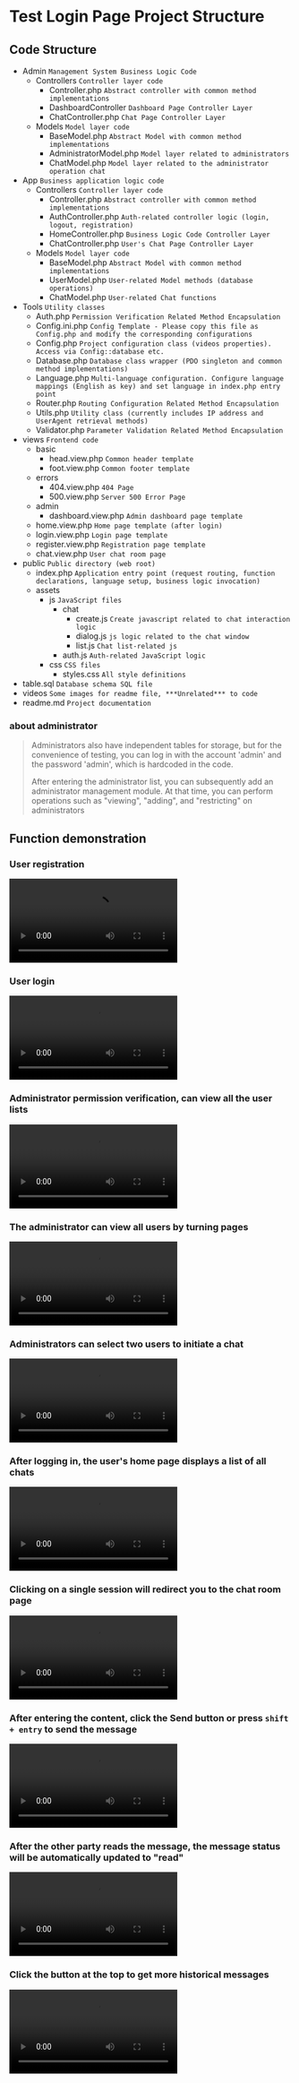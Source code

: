 # Test Login Page Project Structure

## Code Structure

- Admin `Management System Business Logic Code`
    - Controllers `Controller layer code`
        - Controller.php    `Abstract controller with common method implementations`
        - DashboardController `Dashboard Page Controller Layer`
        - ChatController.php `Chat Page Controller Layer`
    - Models `Model layer code`
      - BaseModel.php `Abstract Model with common method implementations`
      - AdministratorModel.php `Model layer related to administrators`
      - ChatModel.php `Model layer related to the administrator operation chat`
- App `Business application logic code`
    - Controllers `Controller layer code`
        - Controller.php    `Abstract controller with common method implementations`
        - AuthController.php  `Auth-related controller logic (login, logout, registration)`
        - HomeController.php  `Business Logic Code Controller Layer`
        - ChatController.php  `User's Chat Page Controller Layer`
    - Models  `Model layer code`
        - BaseModel.php  `Abstract Model with common method implementations`
        - UserModel.php  `User-related Model methods (database operations)`
        - ChatModel.php  `User-related Chat functions`
- Tools  `Utility classes`
    - Auth.php  `Permission Verification Related Method Encapsulation`
    - Config.ini.php
      `Config Template - Please copy this file as Config.php and modify the corresponding configurations`
    - Config.php  `Project configuration class (videos properties). Access via Config::database etc.`
    - Database.php  `Database class wrapper (PDO singleton and common method implementations)`
    - Language.php
      `Multi-language configuration. Configure language mappings (English as key) and set language in index.php entry point`
    - Router.php   `Routing Configuration Related Method Encapsulation`
    - Utils.php   `Utility class (currently includes IP address and UserAgent retrieval methods)`
    - Validator.php   `Parameter Validation Related Method Encapsulation`
- views  `Frontend code`
    - basic
        - head.view.php  `Common header template`
        - foot.view.php  `Common footer template`
    - errors
        - 404.view.php    `404 Page`
        - 500.view.php    `Server 500 Error Page`
    - admin
      - dashboard.view.php  `Admin dashboard page template`
    - home.view.php  `Home page template (after login)`
    - login.view.php  `Login page template`
    - register.view.php  `Registration page template`
    - chat.view.php   `User chat room page`
- public  `Public directory (web root)`
    - index.php
      `Application entry point (request routing, function declarations, language setup, business logic invocation)`
    - assets
        - js  `JavaScript files`
            - chat
              - create.js   `Create javascript related to chat interaction logic`
              - dialog.js   `js logic related to the chat window`
              - list.js     `Chat list-related js`
            - auth.js  `Auth-related JavaScript logic`
        - css  `CSS files`
            - styles.css  `All style definitions`
- table.sql  `Database schema SQL file`
- videos     `Some images for readme file, ***Unrelated*** to code`
- readme.md  `Project documentation`

### about administrator
> Administrators also have independent tables for storage, but for the convenience of testing, you can log in with the account 'admin' and the password 'admin', which is hardcoded in the code.
> 
> After entering the administrator list, you can subsequently add an administrator management module. At that time, you can perform operations such as "viewing", "adding", and "restricting" on administrators

## Function demonstration
### User registration
![user registration demo](videos/1.mp4 "user registration demo")
### User login
![user login demo](videos/2.mp4 "user login demo")
### Administrator permission verification, can view all the user lists
![users list demo](videos/3.mp4 "users list demo")
### The administrator can view all users by turning pages
![users list pages demo](videos/4.mp4 "users list pages demo")
### Administrators can select two users to initiate a chat
![start chat demo](videos/5.mp4 "start chat demo")
### After logging in, the user's home page displays a list of all chats
![user chat list demo](videos/6.mp4 "user chat list demo")
### Clicking on a single session will redirect you to the chat room page
![user chat window demo](videos/7.mp4 "user chat window demo")
### After entering the content, click the Send button or press `shift + entry` to send the message
![send message demo](videos/8.mp4 "send message demo")
### After the other party reads the message, the message status will be automatically updated to "read"
![read status update demo](videos/9.mp4 "read status update demo")
### Click the button at the top to get more historical messages
![show more history demo](videos/10.mp4 "show more history")